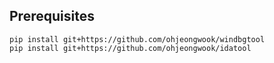 ## Prerequisites

```
pip install git+https://github.com/ohjeongwook/windbgtool
pip install git+https://github.com/ohjeongwook/idatool
```